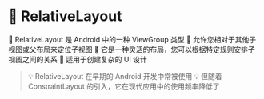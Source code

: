 # 🧩 RelativeLayout

🔹 RelativeLayout 是 Android 中的一种 ViewGroup 类型
🔹 允许您相对于其他子视图或父布局来定位子视图
🔹 它是一种灵活的布局，您可以根据特定规则安排子视图之间的关系
🔹 适用于创建复杂的 UI 设计

> 💡 RelativeLayout 在早期的 Android 开发中常被使用
> 💡 但随着 ConstraintLayout 的引入，它在现代应用中的使用频率降低了